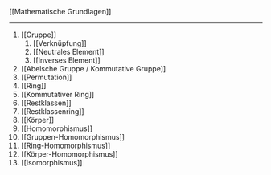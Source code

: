 [[Mathematische Grundlagen]]

---

1. [[Gruppe]]
	1. [[Verknüpfung]]
	2. [[Neutrales Element]]
	3. [[Inverses Element]]
2. [[Abelsche Gruppe / Kommutative Gruppe]]
3. [[Permutation]]
4. [[Ring]]
5. [[Kommutativer Ring]]
6. [[Restklassen]]
7. [[Restklassenring]]
8. [[Körper]]
9. [[Homomorphismus]]
10. [[Gruppen-Homomorphismus]]
11. [[Ring-Homomorphismus]]
12. [[Körper-Homomorphismus]]
13. [[Isomorphismus]]